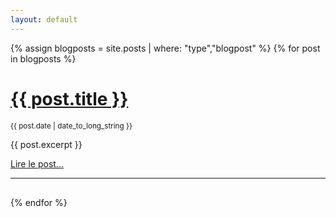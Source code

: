 ```yaml
---
layout: default
---
```


{% assign blogposts = site.posts | where: "type","blogpost" %}
{% for post in blogposts %}
<div class="row" style="margin-bottom: 30px;">
  <h1>
    <a href="{{ site.baseurl }}{{ post.url }}">{{ post.title }}</a>
  </h1>
  <small>{{ post.date | date_to_long_string }}</small>
  <p>{{ post.excerpt }}</p>
  <a href="{{ site.baseurl }}{{ post.url }}">Lire le post...</a>
  <hr />
</div>
{% endfor %}

